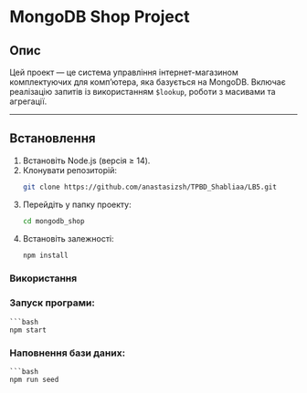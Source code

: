 # MongoDB Shop Project

## Опис
Цей проект — це система управління інтернет-магазином комплектуючих для комп’ютера, яка базується на MongoDB. Включає реалізацію запитів із використанням `$lookup`, роботи з масивами та агрегації.

---

## Встановлення

1. Встановіть Node.js (версія ≥ 14).
2. Клонувати репозиторій:
   ```bash
   git clone https://github.com/anastasizsh/TPBD_Shabliaa/LB5.git
3. Перейдіть у папку проекту:
    ```bash
    cd mongodb_shop
4. Встановіть залежності:
    ```bash
    npm install

### Використання

### Запуск програми:
    ```bash
    npm start

### Наповнення бази даних:
    ```bash
    npm run seed



